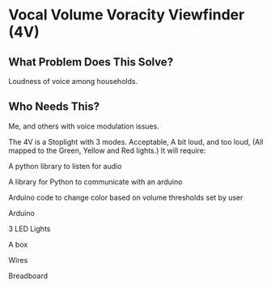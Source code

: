# Vocal Volume Voracity Viewfinder (4V)
## What Problem Does This Solve?
Loudness of voice among households.
## Who Needs This?
Me, and others with voice modulation issues.

The 4V is a Stoplight with 3 modes. Acceptable, A bit loud, and too loud, (All mapped to the Green, Yellow and Red lights.)
It will require:

A python library to listen for audio

A library for Python to communicate with an arduino

Arduino code to change color based on volume thresholds set by user

Arduino

3 LED Lights

A box

Wires

Breadboard
